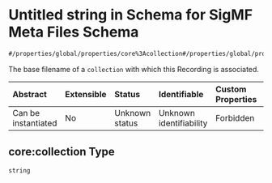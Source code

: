 # Untitled string in Schema for SigMF Meta Files Schema

```txt
#/properties/global/properties/core%3Acollection#/properties/global/properties/core:collection
```

The base filename of a `collection` with which this Recording is associated.

| Abstract            | Extensible | Status         | Identifiable            | Custom Properties | Additional Properties | Access Restrictions | Defined In                                                         |
| :------------------ | :--------- | :------------- | :---------------------- | :---------------- | :-------------------- | :------------------ | :----------------------------------------------------------------- |
| Can be instantiated | No         | Unknown status | Unknown identifiability | Forbidden         | Allowed               | none                | [sigmf.schema.json\*](../sigmf.schema.json "open original schema") |

## core:collection Type

`string`
